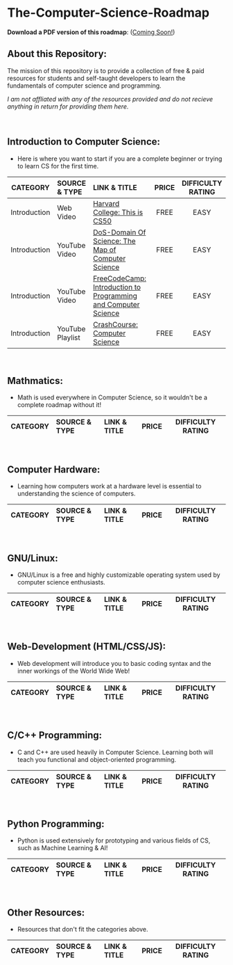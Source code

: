 # The-Computer-Science-Roadmap

**Download a PDF version of this roadmap**: ([Coming Soon!]())

## About this Repository:
The mission of this repository is to provide a collection of free & paid resources for students and self-taught developers to learn the fundamentals of computer science and programming.

*I am not affliated with any of the resources provided and do not recieve anything in return for providing them here.*

<br>

## Introduction to Computer Science:
- Here is where you want to start if you are a complete beginner or trying to learn CS for the first time.

| CATEGORY | SOURCE & TYPE | LINK & TITLE | PRICE | DIFFICULTY RATING |
| :--: | :-- | :-- | :--: | :--: |
| Introduction | Web Video | [Harvard College: This is CS50]() | FREE | EASY |
| Introduction | YouTube Video | [DoS-Domain Of Science: The Map of Computer Science](https://www.youtube.com/watch?v=SzJ46YA_RaA) | FREE | EASY |
| Introduction | YouTube Video | [FreeCodeCamp: Introduction to Programming and Computer Science](https://www.youtube.com/watch?v=zOjov-2OZ0E) | FREE | EASY |
| Introduction | YouTube Playlist | [CrashCourse: Computer Science](https://www.youtube.com/playlist?list=PL8dPuuaLjXtNlUrzyH5r6jN9ulIgZBpdo) | FREE | EASY |

<br>


## Mathmatics:
- Math is used everywhere in Computer Science, so it wouldn't be a complete roadmap without it!

| CATEGORY | SOURCE & TYPE | LINK & TITLE | PRICE | DIFFICULTY RATING |
| :--: | :-- | :-- | :--: | :--: |

<br>


## Computer Hardware:
- Learning how computers work at a hardware level is essential to understanding the science of computers.

| CATEGORY | SOURCE & TYPE | LINK & TITLE | PRICE | DIFFICULTY RATING |
| :--: | :-- | :-- | :--: | :--: |

<br>

## GNU/Linux:
- GNU/Linux is a free and highly customizable operating system used by computer science enthusiasts.

| CATEGORY | SOURCE & TYPE | LINK & TITLE | PRICE | DIFFICULTY RATING |
| :--: | :-- | :-- | :--: | :--: |

<br>

## Web-Development (HTML/CSS/JS):
- Web development will introduce you to basic coding syntax and the inner workings of the World Wide Web!

| CATEGORY | SOURCE & TYPE | LINK & TITLE | PRICE | DIFFICULTY RATING |
| :--: | :-- | :-- | :--: | :--: |

<br>

## C/C++ Programming:
- C and C++ are used heavily in Computer Science. Learning both will teach you functional and object-oriented programming.

| CATEGORY | SOURCE & TYPE | LINK & TITLE | PRICE | DIFFICULTY RATING |
| :--: | :-- | :-- | :--: | :--: |

<br>

## Python Programming:
- Python is used extensively for prototyping and various fields of CS, such as Machine Learning & AI!

| CATEGORY | SOURCE & TYPE | LINK & TITLE | PRICE | DIFFICULTY RATING |
| :--: | :-- | :-- | :--: | :--: |

<br>

## Other Resources:
- Resources that don't fit the categories above.

| CATEGORY | SOURCE & TYPE | LINK & TITLE | PRICE | DIFFICULTY RATING |
| :--: | :-- | :-- | :--: | :--: |

<br>
